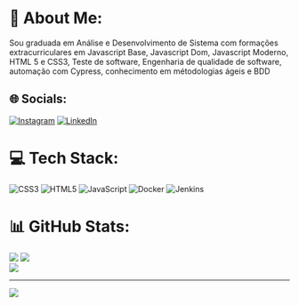 # 💫 About Me:
Sou graduada em Análise e Desenvolvimento de Sistema com formações extracurriculares em Javascript Base, Javascript Dom, Javascript Moderno, HTML 5 e CSS3, Teste de software, Engenharia de qualidade de software, automação com Cypress, conhecimento em métodologias ágeis e BDD


## 🌐 Socials:
[![Instagram](https://img.shields.io/badge/Instagram-%23E4405F.svg?logo=Instagram&logoColor=white)](https://instagram.com/https://instagram.com/kellyrrmartins) [![LinkedIn](https://img.shields.io/badge/LinkedIn-%230077B5.svg?logo=linkedin&logoColor=white)](https://linkedin.com/in/https://linkedin.com/in/kelly-rrmartins) 

# 💻 Tech Stack:
![CSS3](https://img.shields.io/badge/css3-%231572B6.svg?style=for-the-badge&logo=css3&logoColor=white) ![HTML5](https://img.shields.io/badge/html5-%23E34F26.svg?style=for-the-badge&logo=html5&logoColor=white) ![JavaScript](https://img.shields.io/badge/javascript-%23323330.svg?style=for-the-badge&logo=javascript&logoColor=%23F7DF1E) ![Docker](https://img.shields.io/badge/docker-%230db7ed.svg?style=for-the-badge&logo=docker&logoColor=white) ![Jenkins](https://img.shields.io/badge/jenkins-%232C5263.svg?style=for-the-badge&logo=jenkins&logoColor=white)
# 📊 GitHub Stats:
![](https://github-readme-stats.vercel.app/api?username=kellyrrmartins&theme=merko&hide_border=true&include_all_commits=true&count_private=false)
![](https://github-readme-streak-stats.herokuapp.com/?user=kellyrrmartins&theme=merko&hide_border=true) </br>
![](https://github-readme-stats.vercel.app/api/top-langs/?username=kellyrrmartins&theme=merko&hide_border=true&include_all_commits=true&count_private=false&layout=compact)

---
[![](https://visitcount.itsvg.in/api?id=kellyrrmartins&icon=2&color=0)](https://visitcount.itsvg.in)

<!-- Proudly created with GPRM ( https://gprm.itsvg.in ) -->
